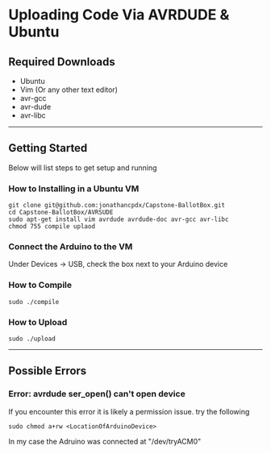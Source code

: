 # Uploading Code Via AVRDUDE & Ubuntu
## Required Downloads
* Ubuntu
* Vim (Or any other text editor)
* avr-gcc
* avr-dude
* avr-libc
---
## Getting Started
Below will list steps to get setup and running

### How to Installing in a Ubuntu VM
```
git clone git@github.com:jonathancpdx/Capstone-BallotBox.git
cd Capstone-BallotBox/AVRSUDE
sudo apt-get install vim avrdude avrdude-doc avr-gcc avr-libc
chmod 755 compile uplaod
```
### Connect the Arduino to the VM
Under Devices -> USB, check the box next to your Arduino device

### How to Compile
```
sudo ./compile
```

### How to Upload
```
sudo ./upload
```
---
## Possible Errors
### Error: avrdude ser_open() can't open device
If you encounter this error it is likely a permission issue. try the following
```
sudo chmod a+rw <LocationOfArduinoDevice>
```
In my case the Adruino was connected at "/dev/tryACM0"
